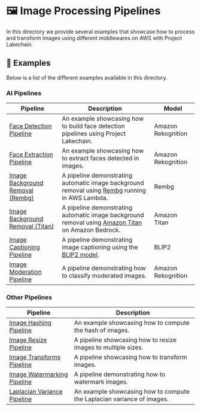 # 🖼️ Image Processing Pipelines

In this directory we provide several examples that showcase how to process and transform images using different middlewares on AWS with Project Lakechain.

## 🌟 Examples

Below is a list of the different examples available in this directory.

### AI Pipelines

Pipeline | Description | Model
--- | --- | ---
[Face Detection Pipeline](face-detection-pipeline) | An example showcasing how to build face detection pipelines using Project Lakechain. | Amazon Rekognition
[Face Extraction Pipeline](face-extraction-pipeline) | An example showcasing how to extract faces detected in images. | Amazon Rekognition
[Image Background Removal (Rembg)](image-background-removal) | A pipeline demonstrating automatic image background removal using [Rembg](https://github.com/danielgatis/rembg) running in AWS Lambda. | Rembg
[Image Background Removal (Titan)](titan-image-background-removal) | A pipeline demonstrating automatic image background removal using [Amazon Titan](https://huggingface.co/docs/transformers/main/model_doc/titan) on Amazon Bedrock. | Amazon Titan
[Image Captioning Pipeline](image-captioning-pipeline) | A pipeline demonstrating image captioning using the [BLIP2 model](https://huggingface.co/docs/transformers/main/model_doc/blip-2). | BLIP2
[Image Moderation Pipeline](image-moderation-pipeline) | A pipeline demonstrating how to classify moderated images. | Amazon Rekognition

### Other Pipelines

Pipeline | Description
--- | ---
[Image Hashing Pipeline](image-hashing-pipeline) | An example showcasing how to compute the hash of images.
[Image Resize Pipeline](image-resize-pipeline) | A pipeline showcasing how to resize images to multiple sizes.
[Image Transforms Pipeline](image-transforms-pipeline) | A pipeline showcasing how to transform images.
[Image Watermarking Pipeline](image-watermarking-pipeline) | A pipeline demonstrating how to watermark images.
[Laplacian Variance Pipeline](laplacian-variance-pipeline) | An example showcasing how to compute the Laplacian variance of images.
